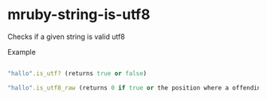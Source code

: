 # mruby-string-is-utf8

Checks if a given string is valid utf8

Example
```ruby

"hallo".is_utf? (returns true or false)

"hallo".is_utf8_raw (returns 0 if true or the position where a offending char is found)
```
